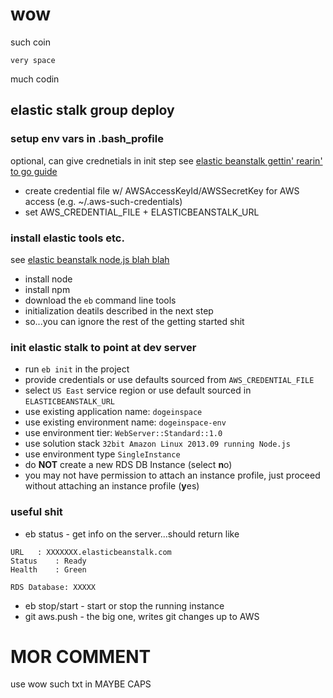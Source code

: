 wow
===

such coin

    very space

  much codin


elastic stalk group deploy
--------------------------

### setup env vars in .bash_profile

optional, can give crednetials in init step
see [elastic beanstalk gettin' rearin' to go guide](http://docs.aws.amazon.com/elasticbeanstalk/latest/dg/usingCLI.html)

* create credential file w/ AWSAccessKeyId/AWSSecretKey for AWS access (e.g. ~/.aws-such-credentials)
* set AWS_CREDENTIAL_FILE + ELASTICBEANSTALK_URL

### install elastic tools etc.

see [elastic beanstalk node.js blah blah](http://docs.aws.amazon.com/elasticbeanstalk/latest/dg/create_deploy_nodejs_express.html)

* install node
* install npm
* download the ```eb``` command line tools
* initialization deatils described in the next step
* so...you can ignore the rest of the getting started shit

### init elastic stalk to point at dev server

* run ```eb init``` in the project
* provide credentials or use defaults sourced from ```AWS_CREDENTIAL_FILE```
* select ```US East``` service region or use default sourced in ```ELASTICBEANSTALK_URL```
* use existing application name: ```dogeinspace```
* use existing environment name: ```dogeinspace-env```
* use environment tier: ```WebServer::Standard::1.0```
* use solution stack ```32bit Amazon Linux 2013.09 running Node.js```
* use environment type ```SingleInstance```
* do **NOT** create a new RDS DB Instance (select **n**o)
* you may not have permission to attach an instance profile, just proceed without attaching an instance profile (**y**es)

### useful shit

* eb status - get info on the server...should return like
```
URL   : XXXXXXX.elasticbeanstalk.com
Status    : Ready
Health    : Green

RDS Database: XXXXX
```
* eb stop/start - start or stop the running instance
* git aws.push - the big one, writes git changes up to AWS

# MOR COMMENT

use wow such txt in MAYBE CAPS

